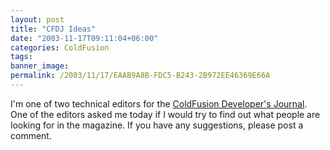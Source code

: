 ```yaml
---
layout: post
title: "CFDJ Ideas"
date: "2003-11-17T09:11:04+06:00"
categories: ColdFusion 
tags: 
banner_image: 
permalink: /2003/11/17/EAAB9A8B-FDC5-B243-2B972EE46369E66A
---
```


I'm one of two technical editors for the <a href="http://www.sys-con.com/coldfusion/">ColdFusion Developer's Journal</a>. One of the editors asked me today if I would try to find out what people are looking for in the magazine. If you have any suggestions, please post a comment.